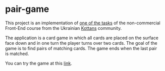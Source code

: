 # pair-game

This project is an implementation of [one of the tasks](https://github.com/kottans/frontend/blob/2022_UA/tasks/memory-pair-game.md) of the non-commercial Front-End course from the Ukrainian [Kottans](https://kottans.org/) community. 

The application is a card game in which all cards are placed on the surface face down and in one turn the player turns over two cards. The goal of the game is to find pairs of matching cards. The game ends when the last pair is matched.

You can try the game at this [link](https://ivan-chukhalo.github.io/pair-game/).
